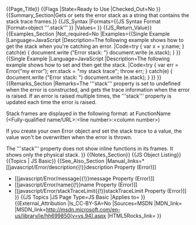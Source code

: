 {{Page_Title}}
{{Flags
|State=Ready to Use
|Checked_Out=No
}}
{{Summary_Section|Gets or sets the error stack as a string that contains the stack trace frames.}}
{{JS_Syntax
|Formats={{JS Syntax Format
|Format=object '''.stack'''
}}
|Values=
}}
{{JS_Return_Value}}
{{Examples_Section
|Not_required=No
|Examples={{Single Example
|Language=JavaScript
|Description=The following example shows how to get the stack when you're catching an error.
|Code=try
     {
         var x = y.name;
     }
 catch(e)
     {
         document.write ("Error stack: ")
         document.write (e.stack);
     }
}}{{Single Example
|Language=JavaScript
|Description=The following example shows how to set and then get the stack.
|Code=try
     {
         var err = Error("my error");
         err.stack = "my stack trace";
         throw err;
     }
 catch(e)
     {
         document.write ("Error stack: ")
         document.write (e.stack);
     }
}}
}}
{{Remarks_Section
|Remarks=The '''stack''' property is set to undefined when the error is constructed, and gets the trace information when the error is raised. If an error is raised multiple times, the '''stack''' property is updated each time the error is raised.

Stack frames are displayed in the following format: at FunctionName (&lt;Fully-qualified name/URL&gt;:&lt;line number&gt;:&lt;column number&gt;)

If you create your own Error object and set the stack trace to a value, the value won't be overwritten when the error is thrown.

The '''stack''' property does not show inline functions in its frames. It shows only the physical stack.
}}
{{Notes_Section}}
{{JS Object Listing}}
{{Topics | JS Basic}}
{{See_Also_Section
|Manual_links=* [[javascript/Error/description{{!}}description Property (Error)]]
* [[javascript/Error/message{{!}}message Property (Error)]]
* [[javascript/Error/name{{!}}name Property (Error)]]
* [[javascript/Error/stackTraceLimit{{!}}stackTraceLimit Property (Error)]]
}}
{{JS Topics
|JS Page Type=JS Basic
|Applies to=
}}
{{External_Attribution
|Is_CC-BY-SA=No
|Sources=MSDN
|MDN_link=
|MSDN_link=http://msdn.microsoft.com/en-us/library/ie/hh699850(v=vs.94).aspx
|HTML5Rocks_link=
}}